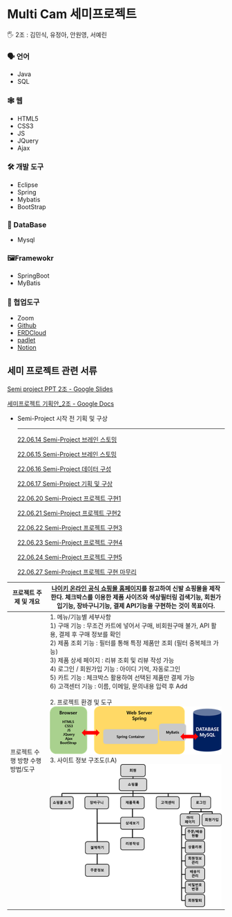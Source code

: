 # Multi Cam 세미프로젝트

<aside>
🖐️ 2조 : 김민식, 유정아, 안원영, 서예린
</aside>

### 🗣️ 언어

- Java
- SQL

### 🕸️ 웹

- HTML5
- CSS3
- JS
- JQuery
- Ajax

### 🛠️ 개발 도구
- Eclipse
- Spring
- Mybatis
- BootStrap

### 💽 DataBase

- Mysql

### :framed_picture:Framewokr

- SpringBoot
- MyBatis

### 🔱 협업도구
- Zoom
- [Github](https://github.com/minsiks/Team2-Semi_Project)
- [ERDCloud](https://www.erdcloud.com/d/tBFT5AzhSeSA2sXz7)
- [padlet](https://padlet.com/tidnjrk010/Bookmarks?utm_campaign=added_post&utm_medium=desktop&utm_source=notifications)
- [Notion](Multi%20Cam%20%E1%84%89%E1%85%A6%E1%84%86%E1%85%B5%E1%84%91%E1%85%B3%E1%84%85%E1%85%A9%E1%84%8C%E1%85%A6%E1%86%A8%E1%84%90%E1%85%B3%20fbd4e75f041a459aa02c6051ca5e67fb.md)

## 세미 프로젝트 관련 서류

[Semi project PPT 2조 - Google Slides](https://docs.google.com/presentation/d/1upFYaKb7vqLy3j93h6VlixmRY24de5CrrNheaTwdWNI/edit#slide=id.g137a636e1c6_2_92)

[세미프로젝트 기획안_2조 - Google Docs](https://docs.google.com/document/d/1WqOPMUecu_bIZjKxn7Id1JEbKF9EYZ1rMXDy0rece8U/edit)

- Semi-Project 시작 전 기획 및 구상
  
    ---
    
    [22.06.14 Semi-Project 브레인 스토밍](https://github.com/minsiks/Semi-Project/blob/dc73b03e0d4c1312a03d8c69f1dee2924d295d23/Multi%20Cam%20%EC%84%B8%EB%AF%B8%ED%94%84%EB%A1%9C%EC%A0%9D%ED%8A%B8%20fbd4e75f041a459aa02c6051ca5e67fb/22%2006%2014%20Semi-Project%20%EB%B8%8C%EB%A0%88%EC%9D%B8%20%EC%8A%A4%ED%86%A0%EB%B0%8D%20fd8904be2444471796acd890d3a638d5.md)
    
    [22.06.15 Semi-Project 브레인 스토밍](https://github.com/minsiks/Semi-Project/blob/78fa505366ce5d2341dcb27a27287424094d13ac/Multi%20Cam%20%EC%84%B8%EB%AF%B8%ED%94%84%EB%A1%9C%EC%A0%9D%ED%8A%B8%20fbd4e75f041a459aa02c6051ca5e67fb/22%2006%2015%20Semi-Project%20%EB%B8%8C%EB%A0%88%EC%9D%B8%20%EC%8A%A4%ED%86%A0%EB%B0%8D%200d2c23e573bb42a480c06ab8f3543dc7.md)
    
    [22.06.16 Semi-Project 데이터 구성](https://github.com/minsiks/Semi-Project/blob/78fa505366ce5d2341dcb27a27287424094d13ac/Multi%20Cam%20%EC%84%B8%EB%AF%B8%ED%94%84%EB%A1%9C%EC%A0%9D%ED%8A%B8%20fbd4e75f041a459aa02c6051ca5e67fb/22%2006%2016%20Semi-Project%20%EB%8D%B0%EC%9D%B4%ED%84%B0%20%EA%B5%AC%EC%84%B1%203a532e6accb04209b57c7aa92cb5089c.md)
    
    [22.06.17 Semi-Project 기획 및 구상](https://github.com/minsiks/Semi-Project/blob/78fa505366ce5d2341dcb27a27287424094d13ac/Multi%20Cam%20%EC%84%B8%EB%AF%B8%ED%94%84%EB%A1%9C%EC%A0%9D%ED%8A%B8%20fbd4e75f041a459aa02c6051ca5e67fb/22%2006%2017%20Semi-Project%20%EA%B8%B0%ED%9A%8D%20%EB%B0%8F%20%EA%B5%AC%EC%83%81%20caede2b997b34984ac22af1d0446451c.md)
    
    [22.06.20 Semi-Project 프로젝트 구현1](https://github.com/minsiks/Semi-Project/blob/78fa505366ce5d2341dcb27a27287424094d13ac/Multi%20Cam%20%EC%84%B8%EB%AF%B8%ED%94%84%EB%A1%9C%EC%A0%9D%ED%8A%B8%20fbd4e75f041a459aa02c6051ca5e67fb/22%2006%2020%20Semi-Project%20%ED%94%84%EB%A1%9C%EC%A0%9D%ED%8A%B8%20%EA%B5%AC%ED%98%841%202faebb67ee0e41fea977969687aecfb7.md)
    
    [22.06.21 Semi-Project 프로젝트 구현2](https://github.com/minsiks/Semi-Project/blob/78fa505366ce5d2341dcb27a27287424094d13ac/Multi%20Cam%20%EC%84%B8%EB%AF%B8%ED%94%84%EB%A1%9C%EC%A0%9D%ED%8A%B8%20fbd4e75f041a459aa02c6051ca5e67fb/22%2006%2021%20Semi-Project%20%ED%94%84%EB%A1%9C%EC%A0%9D%ED%8A%B8%20%EA%B5%AC%ED%98%842%20238fc924fb4e4ef884b5962ed655a6ac.md)
    
    [22.06.22 Semi-Project 프로젝트 구현3](https://github.com/minsiks/Semi-Project/blob/78fa505366ce5d2341dcb27a27287424094d13ac/Multi%20Cam%20%EC%84%B8%EB%AF%B8%ED%94%84%EB%A1%9C%EC%A0%9D%ED%8A%B8%20fbd4e75f041a459aa02c6051ca5e67fb/22%2006%2022%20Semi-Project%20%ED%94%84%EB%A1%9C%EC%A0%9D%ED%8A%B8%20%EA%B5%AC%ED%98%843%208d7635f3da3241689db60bcadea7c173.md)
    
    [22.06.23 Semi-Project 프로젝트 구현4](https://github.com/minsiks/Semi-Project/blob/78fa505366ce5d2341dcb27a27287424094d13ac/Multi%20Cam%20%EC%84%B8%EB%AF%B8%ED%94%84%EB%A1%9C%EC%A0%9D%ED%8A%B8%20fbd4e75f041a459aa02c6051ca5e67fb/22%2006%2023%20Semi-Project%20%ED%94%84%EB%A1%9C%EC%A0%9D%ED%8A%B8%20%EA%B5%AC%ED%98%844%20b59c5d1cbe1b48a59ebce4da70ede1a6.md)
    
    [22.06.24 Semi-Project 프로젝트 구현5](https://github.com/minsiks/Semi-Project/blob/78fa505366ce5d2341dcb27a27287424094d13ac/Multi%20Cam%20%EC%84%B8%EB%AF%B8%ED%94%84%EB%A1%9C%EC%A0%9D%ED%8A%B8%20fbd4e75f041a459aa02c6051ca5e67fb/22%2006%2024%20Semi-Project%20%ED%94%84%EB%A1%9C%EC%A0%9D%ED%8A%B8%20%EA%B5%AC%ED%98%845%2006989757b075473cb53e086028b7dc3a.md)
    
    [22.06.27 Semi-Project 프로젝트 구현 마무리](https://github.com/minsiks/Semi-Project/blob/78fa505366ce5d2341dcb27a27287424094d13ac/Multi%20Cam%20%EC%84%B8%EB%AF%B8%ED%94%84%EB%A1%9C%EC%A0%9D%ED%8A%B8%20fbd4e75f041a459aa02c6051ca5e67fb/22%2006%2027%20Semi-Project%20%ED%94%84%EB%A1%9C%EC%A0%9D%ED%8A%B8%20%EA%B5%AC%ED%98%84%20%EB%A7%88%EB%AC%B4%EB%A6%AC%203a2bdcc490d146ec9e10fe52ba3af368.md)



| 프로젝트 주제 및 개요              | [나이키 온라인 공식 쇼핑몰 홈페이지](https://www.nike.com/kr/ko_kr/w/men/fw?utm_source=Google&utm_medium=PS&utm_campaign=365DIGITAL_Google_SA_Keyword_Extend_PC&cp=53055959389_search_&gclid=Cj0KCQjwwJuVBhCAARIsAOPwGASu1zlJTEmTBCrb0N4tZXo148-2hjVf16nR0uFm1gM0p62eoXTYAuAaAn5JEALw_wcB)를  참고하여 신발 쇼핑몰을 제작한다. 체크박스를 이용한 제품 사이즈와 색상필터링 검색기능, 회원가입기능, 장바구니기능, 결제 API기능을 구현하는 것이 목표이다. |
| ---------------------------------- | ------------------------------------------------------------ |
| 프로젝트 수행 방향  수행 방법/도구 | 1. 메뉴/기능별 세부사항<br />   1) 구매 기능 : 무조건 카트에 넣어서 구매, 비회원구매 불가, API 활용,  결제 후 구매 정보를 확인  <br />2) 제품 조회 기능 : 필터를 통해 특정 제품만  조회 (필터 중복체크 가능)  <br />3) 제품 상세 페이지 : 리뷰 조회 및 리뷰  작성 가능  <br />4) 로그인 / 회원가입 기능 : 아이디 기억, 자동로그인  <br />5) 카트 기능 : 체크박스 활용하여 선택된  제품만 결제 가능  <br />6) 고객센터 기능 : 이름, 이메일, 문의내용 입력 후  Add         <br /><br />2. 프로젝트 환경  및 도구            <br />                  ![img](Images/clip_image002.png)       <br /> 3. 사이트  정보 구조도(I.A) <br /> ![img](Images/clip_image004.png) |